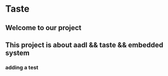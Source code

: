 # Taste
## Welcome to our project
## This project is about aadl && taste && embedded system
### adding a test
